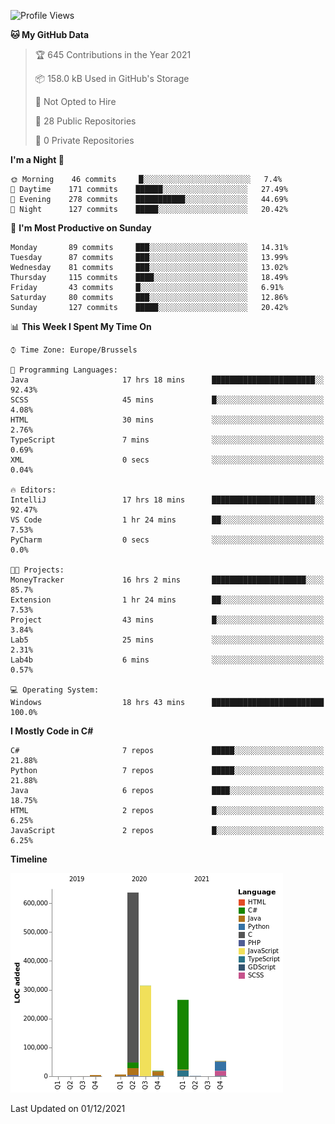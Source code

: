 <!--START_SECTION:waka-->
![Profile Views](http://img.shields.io/badge/Profile%20Views-56-blue)

**🐱 My GitHub Data** 

> 🏆 645 Contributions in the Year 2021
 > 
> 📦 158.0 kB Used in GitHub's Storage 
 > 
> 🚫 Not Opted to Hire
 > 
> 📜 28 Public Repositories 
 > 
> 🔑 0 Private Repositories  
 > 
**I'm a Night 🦉** 

```text
🌞 Morning    46 commits     █░░░░░░░░░░░░░░░░░░░░░░░░   7.4% 
🌆 Daytime    171 commits    ██████░░░░░░░░░░░░░░░░░░░   27.49% 
🌃 Evening    278 commits    ███████████░░░░░░░░░░░░░░   44.69% 
🌙 Night      127 commits    █████░░░░░░░░░░░░░░░░░░░░   20.42%

```
📅 **I'm Most Productive on Sunday** 

```text
Monday       89 commits     ███░░░░░░░░░░░░░░░░░░░░░░   14.31% 
Tuesday      87 commits     ███░░░░░░░░░░░░░░░░░░░░░░   13.99% 
Wednesday    81 commits     ███░░░░░░░░░░░░░░░░░░░░░░   13.02% 
Thursday     115 commits    ████░░░░░░░░░░░░░░░░░░░░░   18.49% 
Friday       43 commits     █░░░░░░░░░░░░░░░░░░░░░░░░   6.91% 
Saturday     80 commits     ███░░░░░░░░░░░░░░░░░░░░░░   12.86% 
Sunday       127 commits    █████░░░░░░░░░░░░░░░░░░░░   20.42%

```


📊 **This Week I Spent My Time On** 

```text
⌚︎ Time Zone: Europe/Brussels

💬 Programming Languages: 
Java                     17 hrs 18 mins      ███████████████████████░░   92.43% 
SCSS                     45 mins             █░░░░░░░░░░░░░░░░░░░░░░░░   4.08% 
HTML                     30 mins             ░░░░░░░░░░░░░░░░░░░░░░░░░   2.76% 
TypeScript               7 mins              ░░░░░░░░░░░░░░░░░░░░░░░░░   0.69% 
XML                      0 secs              ░░░░░░░░░░░░░░░░░░░░░░░░░   0.04%

🔥 Editors: 
IntelliJ                 17 hrs 18 mins      ███████████████████████░░   92.47% 
VS Code                  1 hr 24 mins        ██░░░░░░░░░░░░░░░░░░░░░░░   7.53% 
PyCharm                  0 secs              ░░░░░░░░░░░░░░░░░░░░░░░░░   0.0%

🐱‍💻 Projects: 
MoneyTracker             16 hrs 2 mins       █████████████████████░░░░   85.7% 
Extension                1 hr 24 mins        ██░░░░░░░░░░░░░░░░░░░░░░░   7.53% 
Project                  43 mins             █░░░░░░░░░░░░░░░░░░░░░░░░   3.84% 
Lab5                     25 mins             ░░░░░░░░░░░░░░░░░░░░░░░░░   2.31% 
Lab4b                    6 mins              ░░░░░░░░░░░░░░░░░░░░░░░░░   0.57%

💻 Operating System: 
Windows                  18 hrs 43 mins      █████████████████████████   100.0%

```

**I Mostly Code in C#** 

```text
C#                       7 repos             █████░░░░░░░░░░░░░░░░░░░░   21.88% 
Python                   7 repos             █████░░░░░░░░░░░░░░░░░░░░   21.88% 
Java                     6 repos             ████░░░░░░░░░░░░░░░░░░░░░   18.75% 
HTML                     2 repos             █░░░░░░░░░░░░░░░░░░░░░░░░   6.25% 
JavaScript               2 repos             █░░░░░░░░░░░░░░░░░░░░░░░░   6.25%

```


**Timeline**

![Chart not found](https://raw.githubusercontent.com/Arafa42/Arafa42/main/charts/bar_graph.png) 


 Last Updated on 01/12/2021
<!--END_SECTION:waka-->


<!-- 
[![Hits](https://hits.seeyoufarm.com/api/count/incr/badge.svg?url=https%3A%2F%2Fgithub.com%2FArafa42&count_bg=%23455AF3&title_bg=%23262D3B&icon=github.svg&icon_color=%23588EF7&title=visitors&edge_flat=false)](https://hits.seeyoufarm.com)
 -->
